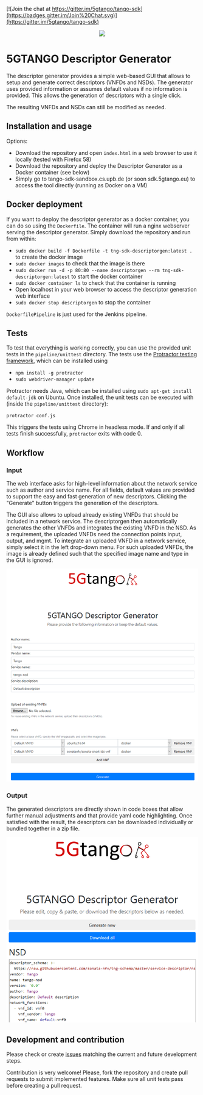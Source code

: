 [![Join the chat at https://gitter.im/5gtango/tango-sdk](https://badges.gitter.im/Join%20Chat.svg)](https://gitter.im/5gtango/tango-sdk)

<p align="center"><img src="https://github.com/sonata-nfv/tng-api-gtw/wiki/images/sonata-5gtango-logo-500px.png" /></p>

# 5GTANGO Descriptor Generator
The descriptor generator provides a simple web-based GUI that allows to setup and generate correct descriptors (VNFDs and NSDs). The generator uses provided information or assumes default values if no information is provided. This allows the generation of descriptors with a single click.

The resulting VNFDs and NSDs can still be modified as needed.

## Installation and usage

Options:

* Download the repository and open `index.html` in a web browser to use it locally (tested with Firefox 58)
* Download the repository and deploy the Descriptor Generator as a Docker container (see below)
* Simply go to tango-sdk-sandbox.cs.upb.de (or soon sdk.5gtango.eu) to access the tool directly (running as Docker on a VM)


## Docker deployment

If you want to deploy the descriptor generator as a docker container, you can do so using the `Dockerfile`. The container will run a nginx webserver serving the descriptor generator. Simply download the repository and run from within:
* `sudo docker build -f Dockerfile -t tng-sdk-descriptorgen:latest .` to create the docker image
* `sudo docker images` to check that the image is there
* `sudo docker run -d -p 80:80 --name descriptorgen --rm tng-sdk-descriptorgen:latest` to start the docker container
* `sudo docker container ls` to check that the container is running
* Open localhost in your web browser to access the descriptor generation web interface
* `sudo docker stop descriptorgen` to stop the container

`DockerfilePipeline` is just used for the Jenkins pipeline.

## Tests

To test that everything is working correctly, you can use the provided unit tests in the `pipeline/unittest` directory. The tests use the [Protractor testing framework](http://www.protractortest.org/#/), which can be installed using

* `npm install -g protractor`
* `sudo webdriver-manager update`

Protractor needs Java, which can be installed using `sudo apt-get install default-jdk` on Ubuntu.
Once installed, the unit tests can be executed with (inside the `pipeline/unittest` directory):

```
protractor conf.js
```



This triggers the tests using Chrome in headless mode. If and only if all tests finish successfully, `protractor` exits with code 0.

## Workflow
### Input

The web interface asks for high-level information about the network service such as author and service name. For all fields, default values are provided to support the easy and fast generation of new descriptors. Clicking the "Generate" button triggers the generation of the descriptors.

The GUI also allows to upload already existing VNFDs that should be included in a network service. The descriptorgen then automatically generates the other VNFDs and integrates the existing VNFD in the NSD.
As a requirement, the uploaded VNFDs need the connection points input, output, and mgmt.
To integrate an uploaded VNFD in a network service, simply select it in the left drop-down menu. For such uploaded VNFDs, the image is already defined such that the specified image name and type in the GUI is ignored.

![input](docs/input.png)

### Output

The generated descriptors are directly shown in code boxes that allow further manual adjustments and that provide yaml code highlighting. Once satisfied with the result, the descriptors can be downloaded individually or bundled together in a zip file.

![input](docs/output.png)



## Development and contribution

Please check or create [issues](https://github.com/sonata-nfv/tng-sdk-descriptorgen/issues) matching the current and future development steps.

Contribution is very welcome! Please, fork the repository and create pull requests to submit implemented features. Make sure all unit tests pass before creating a pull request.

